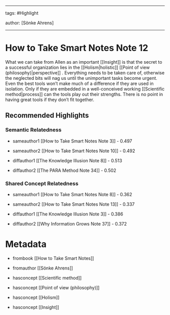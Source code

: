 




---

tags: #Highlight

author: [Sönke Ahrens]

---
# How to Take Smart Notes Note 12




What we can take from Allen as an important  [[Insight]]  is that the secret to a successful organization lies in the  [[Holism|holistic]]   [[Point of view (philosophy)|perspective]] . Everything needs to be taken care of, otherwise the neglected bits will nag us until the unimportant tasks become urgent. Even the best tools won’t make much of a difference if they are used in isolation. Only if they are embedded in a well-conceived working  [[Scientific method|process]]  can the tools play out their strengths. There is no point in having great tools if they don’t fit together.


## Recommended Highlights

### Semantic Relatedness


- sameauthor1 [[How to Take Smart Notes Note 3]] - 0.497

- sameauthor2 [[How to Take Smart Notes Note 10]] - 0.492

- diffauthor1 [[The Knowledge Illusion Note 8]] - 0.513

- diffauthor2 [[The PARA Method Note 34]] - 0.502
### Shared Concept Relatedness


- sameauthor1 [[How to Take Smart Notes Note 8]] - 0.362

- sameauthor2 [[How to Take Smart Notes Note 13]] - 0.337

- diffauthor1 [[The Knowledge Illusion Note 3]] - 0.386

- diffauthor2 [[Why Information Grows Note 37]] - 0.372
# Metadata


- frombook [[How to Take Smart Notes]]

- fromauthor [[Sönke Ahrens]]

- hasconcept [[Scientific method]]

- hasconcept [[Point of view (philosophy)]]

- hasconcept [[Holism]]

- hasconcept [[Insight]]